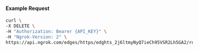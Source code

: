 <!-- Code generated for API Clients. DO NOT EDIT. -->

#### Example Request

```bash
curl \
-X DELETE \
-H "Authorization: Bearer {API_KEY}" \
-H "Ngrok-Version: 2" \
https://api.ngrok.com/edges/https/edghts_2j6ltmyNyQ7ieCh95VSR2Lh5GA2/routes/edghtsrt_2j6ltq1sCEs33ANHna8Sagj7uRa/saml
```
